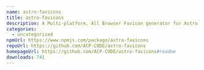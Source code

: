```yaml
---
name: astro-favicons
title: astro-favicons
description: A Multi-platform, All Browser Favicon generator for Astro Project.
categories:
  - uncategorized
npmUrl: https://www.npmjs.com/package/astro-favicons
repoUrl: https://github.com/ACP-CODE/astro-favicons
homepageUrl: https://github.com/ACP-CODE/astro-favicons#readme
downloads: 741
---
```

